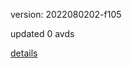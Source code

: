 version: 2022080202-f105

updated 0 avds

[details](https://github.com/0x74f917491bfa7ebfa379/ali_avd_db/blob/master/change_log/2022/08/02/02/f105.txt)